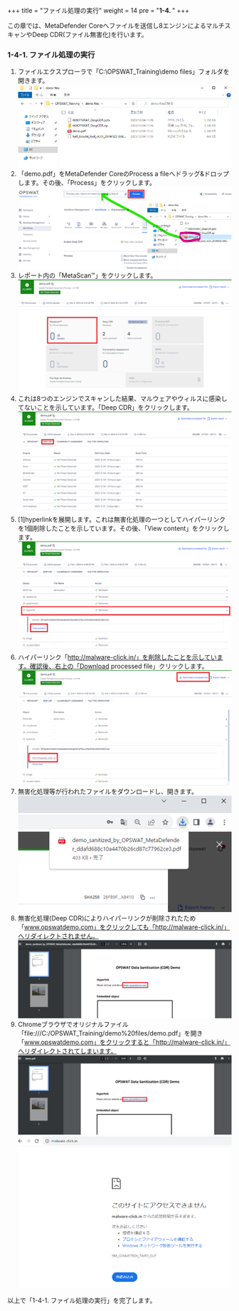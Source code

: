+++
title = "ファイル処理の実行"
weight = 14
pre = "<b>1-4. </b>"
+++

この章では、MetaDefender Coreへファイルを送信し8エンジンによるマルチスキャンやDeep CDR(ファイル無害化)を行います。


### 1-4-1. ファイル処理の実行

1. ファイルエクスプローラで「C:\OPSWAT_Training\demo files」フォルダを開きます。
    ![](/images/lab1/1-1-4_mdc01.png)
1. 「demo.pdf」をMetaDefender CoreのProcess a fileへドラッグ&ドロップします。その後、「Process」をクリックします。
    ![](/images/lab1/1-1-4_mdc02-2.png)
1. レポート内の「MetaScan™」をクリックします。
    ![](/images/lab1/1-1-4_mdc03-2.png)
1. これは8つのエンジンでスキャンした結果、マルウェアやウィルスに感染してないことを示しています。「Deep CDR」をクリックします。
    ![](/images/lab1/1-1-4_mdc04-2.png)
1. [1]hyperlinkを展開します。これは無害化処理の一つとしてハイパーリンクを1個削除したことを示しています。その後、「View content」をクリックします。
    ![](/images/lab1/1-1-4_mdc05-3.png)
1. ハイパーリンク「http://malware-click.in/」を削除したことを示しています。確認後、右上の「Download processed file」クリックします。
    ![](/images/lab1/1-1-4_mdc05-4.png)
1. 無害化処理等が行われたファイルをダウンロードし、開きます。
    ![](/images/lab1/1-1-4_mdc06.png)
1. 無害化処理(Deep CDR)によりハイパーリンクが削除されたため「www.opswatdemo.com」をクリックしても「http://malware-click.in/」へリダイレクトされません。
    ![](/images/lab1/1-1-4_mdc07-2.png)
1. Chromeブラウザでオリジナルファイル「file:///C:/OPSWAT_Training/demo%20files/demo.pdf」を開き「www.opswatdemo.com」をクリックすると「http://malware-click.in/」へリダイレクトされてしまいます。
    ![](/images/lab1/1-1-4_mdc08-2.png)
    ![](/images/lab1/1-1-4_mdc09.png)

以上で「1-4-1. ファイル処理の実行」を完了します。
